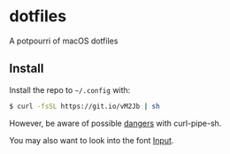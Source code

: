 # dotfiles

A potpourri of macOS dotfiles

## Install

Install the repo to `~/.config` with:

```sh
$ curl -fsSL https://git.io/vM2Jb | sh
```

However, be aware of possible [dangers][1] with curl-pipe-sh.

You may also want to look into the font [Input][2].

[1]: https://jordaneldredge.com/blog/one-way-curl-pipe-sh-install-scripts-can-be-dangerous/
[2]: http://input.fontbureau.com
